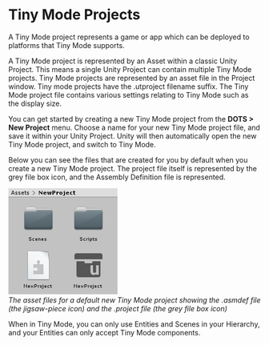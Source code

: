 # Tiny Mode Projects

A Tiny Mode project represents a game or app which can be deployed to platforms that Tiny Mode supports.

A Tiny Mode project is represented by an Asset within a classic Unity Project. This means a single Unity Project can contain multiple Tiny Mode projects. Tiny Mode projects are represented by an asset file in the Project window. Tiny mode projects have the .utproject filename suffix. The Tiny Mode project file contains various settings relating to Tiny Mode such as the display size.

You can get started by creating a new Tiny Mode project from the **DOTS > New Project** menu. Choose a name for your new Tiny Mode project file, and save it within your Unity Project. Unity will then automatically open the new Tiny Mode project, and switch to Tiny Mode.

Below you can see the files that are created for you by default when you create a new Tiny Mode project. The project file itself is represented by the grey file box icon, and the Assembly Definition file is represented.

![](images/new-project-and-asmdef-files.png "The asset files for a default new Tiny Mode project showing the .asmdef file (the jigsaw-piece icon) and the .project file (the grey file box icon)")<br/>
_The asset files for a default new Tiny Mode project showing the .asmdef file (the jigsaw-piece icon) and the .project file (the grey file box icon)_

When in Tiny Mode, you can only use Entities and Scenes in your Hierarchy, and your Entities can only accept Tiny Mode components.


<!-- TO DO : Information about other items which used to be here in previous version : Project Inspector, Build Config, Modules, DisplayInfo, AudioConfig  -->